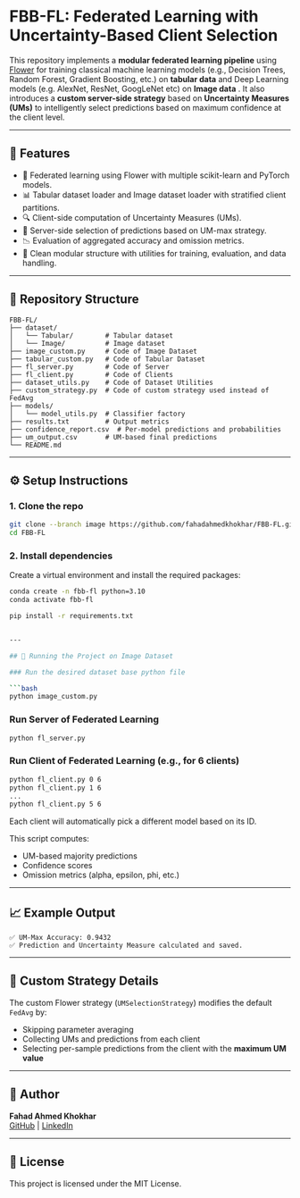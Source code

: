# FBB-FL: Federated Learning with Uncertainty-Based Client Selection

This repository implements a **modular federated learning pipeline** using [Flower](https://flower.dev/) for training classical machine learning models (e.g., Decision Trees, Random Forest, Gradient Boosting, etc.) on **tabular data** and Deep Learning models (e.g. AlexNet, ResNet, GoogLeNet etc) on **Image data** . It also introduces a **custom server-side strategy** based on **Uncertainty Measures (UMs)** to intelligently select predictions based on maximum confidence at the client level.

---

## 🚀 Features

- 🔁 Federated learning using Flower with multiple scikit-learn and PyTorch models.
- 📊 Tabular dataset loader and Image dataset loader with stratified client partitions.
- 🔍 Client-side computation of Uncertainty Measures (UMs).
- 🧠 Server-side selection of predictions based on UM-max strategy.
- 📉 Evaluation of aggregated accuracy and omission metrics.
- 📁 Clean modular structure with utilities for training, evaluation, and data handling.

---

## 📂 Repository Structure

```
FBB-FL/
├── dataset/
│   └── Tabular/        # Tabular dataset
│   └── Image/          # Image dataset
├── image_custom.py     # Code of Image Dataset
├── tabular_custom.py   # Code of Tabular Dataset
├── fl_server.py        # Code of Server
├── fl_client.py        # Code of Clients
├── dataset_utils.py    # Code of Dataset Utilities
├── custom_strategy.py  # Code of custom strategy used instead of FedAvg
├── models/
│   └── model_utils.py  # Classifier factory
├── results.txt         # Output metrics
├── confidence_report.csv  # Per-model predictions and probabilities
├── um_output.csv       # UM-based final predictions
└── README.md
```

---

## ⚙️ Setup Instructions

### 1. Clone the repo

```bash
git clone --branch image https://github.com/fahadahmedkhokhar/FBB-FL.git
cd FBB-FL
```

### 2. Install dependencies

Create a virtual environment and install the required packages:

```bash
conda create -n fbb-fl python=3.10
conda activate fbb-fl

pip install -r requirements.txt


---

## 🧪 Running the Project on Image Dataset

### Run the desired dataset base python file

```bash
python image_custom.py
```
### Run Server of Federated Learning
```bash
python fl_server.py
```

### Run Client of Federated Learning (e.g., for 6 clients)
```bash
python fl_client.py 0 6
python fl_client.py 1 6
...
python fl_client.py 5 6
```
Each client will automatically pick a different model based on its ID.

This script computes:
- UM-based majority predictions
- Confidence scores
- Omission metrics (alpha, epsilon, phi, etc.)

---

## 📈 Example Output

```
✅ UM-Max Accuracy: 0.9432
✅ Prediction and Uncertainty Measure calculated and saved.
```

---

## 🧠 Custom Strategy Details

The custom Flower strategy (`UMSelectionStrategy`) modifies the default `FedAvg` by:
- Skipping parameter averaging
- Collecting UMs and predictions from each client
- Selecting per-sample predictions from the client with the **maximum UM value**

---

## 📝 Author

**Fahad Ahmed Khokhar**  
[GitHub](https://github.com/fahadahmedkhokhar) | [LinkedIn](https://www.linkedin.com/in/fahadahmedkhokhar)

---

## 📜 License

This project is licensed under the MIT License.
